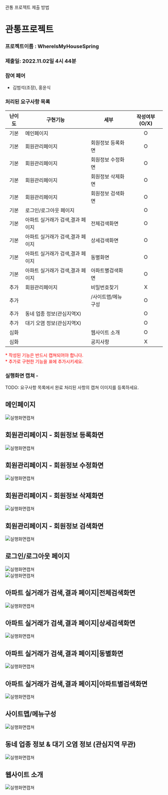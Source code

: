 관통 프로젝트 제출 방법

# 관통프로젝트
### 프로젝트이름 : WhereIsMyHouseSpring
### 제출일: 2022.11.02일 4시 44분

### 참여 페어
- 김범석(조장), 홍윤식

### 처리된 요구사항 목록
  
|난이도|구현기능|세부|작성여부(O/X)|
|:---:|---|---|:---:|
|기본|메인페이지||O|
|기본|회원관리페이지|회원정보 등록화면|O|
|기본|회원관리페이지|회원정보 수정화면|O|
|기본|회원관리페이지|회원정보 삭제화면|O|
|기본|회원관리페이지|회원정보 검색화면|O|
|기본|로그인/로그아웃 페이지||O|
|기본|아파트 실거래가 검색,결과 페이지|전체검색화면|O|
|기본|아파트 실거래가 검색,결과 페이지|상세검색화면|O|
|기본|아파트 실거래가 검색,결과 페이지|동별화면|O|
|기본|아파트 실거래가 검색,결과 페이지|아파트별검색화면|O|
|추가|회원관리페이지|비밀번호찾기|X|
|추가||/사이트맵/메뉴구성|O|
|추가|동네 업종 정보(관심지역X)||O|
|추가|대기 오염 정보(관심지역X)||O|
|심화||웹사이트 소개|O|
|심화||공지사항|X|


<span style="color:red">
* 작성된 기능은 반드시 캡쳐되어야 합니다.<br>
* 추가로 구현한 기능을 표에 추가시키세요.
</span>

### 실행화면 캡쳐 - 
TODO: 요구사항 목록에서 완료 처리된 사항의 캡쳐 이미지를 등록하세요.





## 메인페이지
![실행화면캡쳐](./src/main/resources/static/img/capture/mainpage.png)									

## 회원관리페이지 - 회원정보 등록화면
![실행화면캡쳐](./src/main/resources/static/img/capture/register.png)									

## 회원관리페이지 - 회원정보 수정화면					
![실행화면캡쳐](./src/main/resources/static/img/capture/userinfomodify.png)		

## 회원관리페이지 - 회원정보 삭제화면					
![실행화면캡쳐](./src/main/resources/static/img/capture/userinfodelete.png)			

## 회원관리페이지 - 회원정보 검색화면					
![실행화면캡쳐](./src/main/resources/static/img/capture/userinfo.png)
	
## 로그인/로그아웃 페이지							
![실행화면캡쳐](./src/main/resources/static/img/capture/login.png)		
![실행화면캡쳐](./src/main/resources/static/img/capture/logout.png)		

## 아파트 실거래가 검색,결과 페이지|전체검색화면		
![실행화면캡쳐](./src/main/resources/static/img/capture/searchAll.png)			

## 아파트 실거래가 검색,결과 페이지|상세검색화면		
![실행화면캡쳐](./src/main/resources/static/img/capture/searchdetail.png)		

## 아파트 실거래가 검색,결과 페이지|동별화면			
![실행화면캡쳐](./src/main/resources/static/img/capture/searchbydong.png)			

## 아파트 실거래가 검색,결과 페이지|아파트별검색화면		
![실행화면캡쳐](./src/main/resources/static/img/capture/searchdetail.png)					
		
				
## 사이트맵/메뉴구성							
![실행화면캡쳐](./src/main/resources/static/img/capture/sitemap.png)	

## 동네 업종 정보 & 대기 오염 정보 (관심지역 무관)												
![실행화면캡쳐](./src/main/resources/static/img/capture/pollutionandmarkets.png)	

## 웹사이트 소개			
![실행화면캡쳐](./src/main/resources/static/img/capture/info.png)

